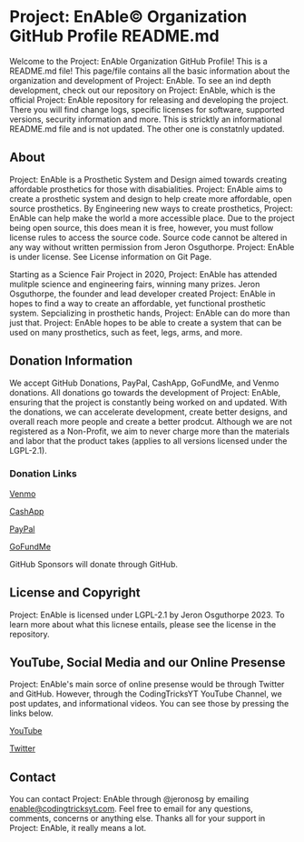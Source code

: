 # Project: EnAble© Organization GitHub Profile README.md

Welcome to the Project: EnAble Organization GitHub Profile! This is a README.md file! This page/file contains all the basic information about the organization and development of Project: EnAble. To see an ind depth development, check out our repository on Project: EnAble, which is the official Project: EnAble repository for releasing and developing the project. There you will find change logs, specific licenses for software, supported versions, security information and more. This is stricktly an informational README.md file and is not updated. The other one is constatnly updated. 

## About 

Project: EnAble is a Prosthetic System and Design aimed towards creating affordable prosthetics for those with disabialities. Project: EnAble aims to create a prosthetic system and design to help create more affordable, open source prosthetics. By Engineering new ways to create prosthetics, Project: EnAble can help make the world a more accessible place. Due to the project being open source, this does mean it is free, however, you must follow license rules to access the source code. Source code cannot be altered in any way without written permission from Jeron Osguthorpe. Project: EnAble is under license. See License information on Git Page.

Starting as a Science Fair Project in 2020, Project: EnAble has attended mulitple science and engineering fairs, winning many prizes. Jeron Osguthorpe, the founder and lead developer created Project: EnAble in hopes to find a way to create an affordable, yet functional prosthetic system. Sepcializing in prosthetic hands, Project: EnAble can do more than just that. Project: EnAble hopes to be able to create a system that can be used on many prosthetics, such as feet, legs, arms, and more. 

## Donation Information

We accept GitHub Donations, PayPal, CashApp, GoFundMe, and Venmo donations. All donations go towards the development of Project: EnAble, ensuring that the project is constantly being worked on and updated. With the donations, we can accelerate development, create better designs, and overall reach more people and create a better prodcut. Although we are not registered as a Non-Profit, we aim to never charge more than the materials and labor that the product takes (applies to all versions licensed under the LGPL-2.1). 

### Donation Links

[Venmo](https://account.venmo.com/u/Jeron-Osguthorpe)

[CashApp](https://cash.app/$JeronOsguthorpe)

[PayPal](https://www.paypal.com/donate/?hosted_button_id=R6QT5XCLWMW98)

[GoFundMe](https://gofund.me/83201568)

GitHub Sponsors will donate through GitHub. 

## License and Copyright

Project: EnAble is licensed under LGPL-2.1 by Jeron Osguthorpe 2023. To learn more about what this licnese entails, please see the license in the repository. 

## YouTube, Social Media and our Online Presense

Project: EnAble's main sorce of online presense would be through Twitter and GitHub. However, through the CodingTricksYT YouTube Channel, we post updates, and informational videos. You can see those by pressing the links below. 

[YouTube](http://youtube.com/codingtricks)

[Twitter](http://twitter.com/Proj_EnAble)

## Contact 

You can contact Project: EnAble through @jeronosg by emailing enable@codingtricksyt.com. Feel free to email for any questions, comments, concerns or anything else. Thanks all for your support in Project: EnAble, it really means a lot. 

